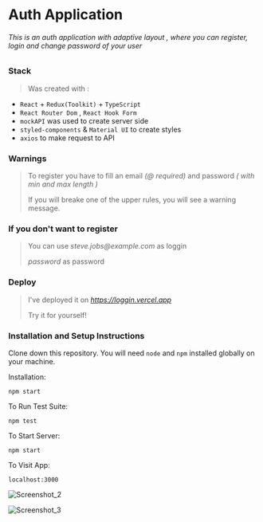 # Auth Application

###### This is an auth application with _adaptive layout_ , where you can register, login and change password of your user
 
 ### Stack 

>Was created with : 

- `React` + `Redux(Toolkit)` + `TypeScript`
- `React Router Dom` , `React Hook Form`
- `mockAPI` was used to create server side
- `styled-components` & `Material UI` to create styles
- `axios` to make request to API

### Warnings

>To register you have to fill an email _(@ required)_  and password _( with min and max length )_
>
>If you will breake one of the upper rules, you will see a warning message. 

### If you don't want to register

>You can use 
> _steve.jobs@example.com_ as loggin
> 
> _password_ as password

### Deploy
> I've deployed it on _https://loggin.vercel.app_ 
> 
> Try it for yourself!

### Installation and Setup Instructions

Clone down this repository. You will need  `node` and `npm` installed globally on your machine.

Installation:

`npm start`

To Run Test Suite:

`npm test`

To Start Server:

`npm start`

To Visit App:

`localhost:3000`

![Screenshot_2](https://user-images.githubusercontent.com/95301875/163735358-3f675826-cc23-4350-ae85-f809cad909d1.png)

![Screenshot_3](https://user-images.githubusercontent.com/95301875/163735362-03e8a037-0ea0-415d-a748-008c5104e3b1.png)

